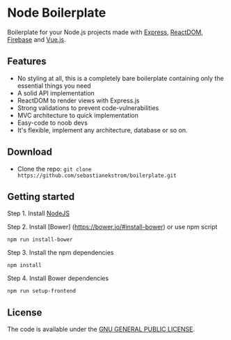 # Node Boilerplate

Boilerplate for your Node.js projects made with [Express](https://expressjs.com/), [ReactDOM](https://reactjs.org/docs/react-dom.html), [Firebase](https://firebase.google.com/) and [Vue.js](https://vuejs.org/).

## Features

* No styling at all, this is a completely bare boilerplate containing only the essential things you need
* A solid API implementation
* ReactDOM to render views with Express.js
* Strong validations to prevent code-vulnerabilities
* MVC architecture to quick implementation
* Easy-code to noob devs
* It's flexible, implement any architecture, database or so on.

## Download

- Clone the repo: `git clone https://github.com/sebastianekstrom/boilerplate.git`

## Getting started

Step 1. Install [NodeJS](http://nodejs.org/download/)

Step 2. Install [Bower] (https://bower.io/#install-bower) or use npm script
```shell
npm run install-bower
```

Step 3. Install the npm dependencies
```shell
npm install
```

Step 4. Install Bower dependencies
```shell
npm run setup-frontend
```


## License

The code is available under the [GNU GENERAL PUBLIC LICENSE](LICENSE).
